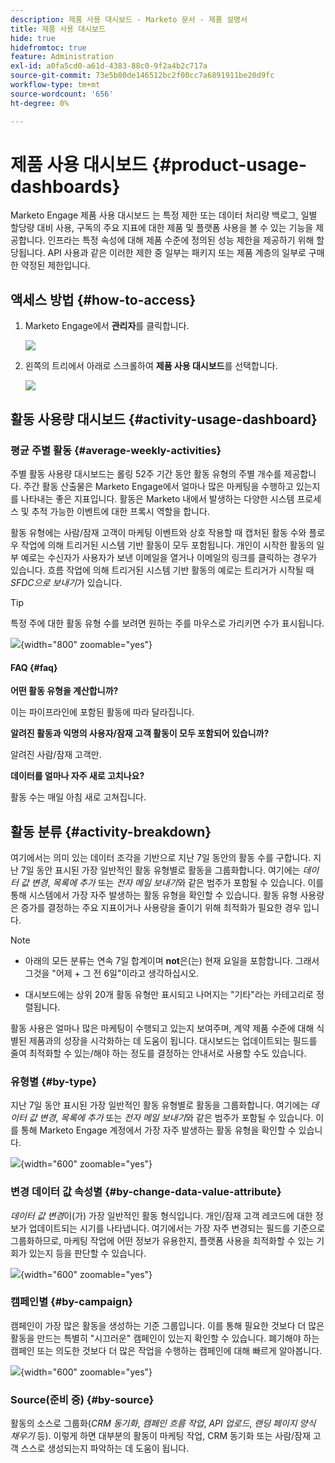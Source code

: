 ```yaml
---
description: 제품 사용 대시보드 - Marketo 문서 - 제품 설명서
title: 제품 사용 대시보드
hide: true
hidefromtoc: true
feature: Administration
exl-id: a0fa5cd0-a61d-4383-88c0-9f2a4b2c717a
source-git-commit: 73e5b80de146512bc2f00cc7a6891911be20d9fc
workflow-type: tm+mt
source-wordcount: '656'
ht-degree: 0%

---
```


# 제품 사용 대시보드 {#product-usage-dashboards}

Marketo Engage 제품 사용 대시보드 는 특정 제한 또는 데이터 처리량 백로그, 일별 할당량 대비 사용, 구독의 주요 지표에 대한 제품 및 플랫폼 사용을 볼 수 있는 기능을 제공합니다. 인프라는 특정 속성에 대해 제품 수준에 정의된 성능 제한을 제공하기 위해 할당됩니다. API 사용과 같은 이러한 제한 중 일부는 패키지 또는 제품 계층의 일부로 구매한 약정된 제한입니다.

## 액세스 방법 {#how-to-access}

1. Marketo Engage에서 **관리자**&#x200B;를 클릭합니다.

   ![](assets/product-usage-dashboards-1.png)

1. 왼쪽의 트리에서 아래로 스크롤하여 **제품 사용 대시보드**&#x200B;를 선택합니다.

   ![](assets/product-usage-dashboards-2.png)

## 활동 사용량 대시보드 {#activity-usage-dashboard}

### 평균 주별 활동 {#average-weekly-activities}

주별 활동 사용량 대시보드는 롤링 52주 기간 동안 활동 유형의 주별 개수를 제공합니다. 주간 활동 산출물은 Marketo Engage에서 얼마나 많은 마케팅을 수행하고 있는지를 나타내는 좋은 지표입니다. 활동은 Marketo 내에서 발생하는 다양한 시스템 프로세스 및 추적 가능한 이벤트에 대한 프록시 역할을 합니다.

활동 유형에는 사람/잠재 고객이 마케팅 이벤트와 상호 작용할 때 캡처된 활동 수와 플로우 작업에 의해 트리거된 시스템 기반 활동이 모두 포함됩니다. 개인이 시작한 활동의 일부 예로는 수신자가 사용자가 보낸 이메일을 열거나 이메일의 링크를 클릭하는 경우가 있습니다. 흐름 작업에 의해 트리거된 시스템 기반 활동의 예로는 트리거가 시작될 때 _SFDC으로 보내기_&#x200B;가 있습니다.

>[!TIP]
>
>특정 주에 대한 활동 유형 수를 보려면 원하는 주를 마우스로 가리키면 수가 표시됩니다.

![](assets/product-usage-dashboards-3.png){width="800" zoomable="yes"}

#### FAQ {#faq}

**어떤 활동 유형을 계산합니까?**

이는 파이프라인에 포함된 활동에 따라 달라집니다.

**알려진 활동과 익명의 사용자/잠재 고객 활동이 모두 포함되어 있습니까?**

알려진 사람/잠재 고객만.

**데이터를 얼마나 자주 새로 고치나요?**

활동 수는 매일 아침 새로 고쳐집니다.

## 활동 분류 {#activity-breakdown}

여기에서는 의미 있는 데이터 조각을 기반으로 지난 7일 동안의 활동 수를 구합니다. 지난 7일 동안 표시된 가장 일반적인 활동 유형별로 활동을 그룹화합니다. 여기에는 _데이터 값 변경_, _목록에 추가_ 또는 _전자 메일 보내기_&#x200B;와 같은 범주가 포함될 수 있습니다. 이를 통해 시스템에서 가장 자주 발생하는 활동 유형을 확인할 수 있습니다. 활동 유형 사용량은 증가를 결정하는 주요 지표이거나 사용량을 줄이기 위해 최적화가 필요한 경우 입니다.

>[!NOTE]
>
>* 아래의 모든 분류는 연속 7일 합계이며 **not**&#x200B;은(는) 현재 요일을 포함합니다. 그래서 그것을 &quot;어제 + 그 전 6일&quot;이라고 생각하십시오.
>
>* 대시보드에는 상위 20개 활동 유형만 표시되고 나머지는 &quot;기타&quot;라는 카테고리로 정렬됩니다.

활동 사용은 얼마나 많은 마케팅이 수행되고 있는지 보여주며, 계약 제품 수준에 대해 식별된 제품과의 성장을 시각화하는 데 도움이 됩니다. 대시보드는 업데이트되는 필드를 줄여 최적화할 수 있는/해야 하는 정도를 결정하는 안내서로 사용할 수도 있습니다.

### 유형별 {#by-type}

지난 7일 동안 표시된 가장 일반적인 활동 유형별로 활동을 그룹화합니다. 여기에는 _데이터 값 변경_, _목록에 추가_ 또는 _전자 메일 보내기_&#x200B;와 같은 범주가 포함될 수 있습니다. 이를 통해 Marketo Engage 계정에서 가장 자주 발생하는 활동 유형을 확인할 수 있습니다.

![](assets/product-usage-dashboards-4.png){width="600" zoomable="yes"}


### 변경 데이터 값 속성별 {#by-change-data-value-attribute}

_데이터 값 변경_&#x200B;이(가) 가장 일반적인 활동 형식입니다. 개인/잠재 고객 레코드에 대한 정보가 업데이트되는 시기를 나타냅니다. 여기에서는 가장 자주 변경되는 필드를 기준으로 그룹화하므로, 마케팅 작업에 어떤 정보가 유용한지, 플랫폼 사용을 최적화할 수 있는 기회가 있는지 등을 판단할 수 있습니다.

![](assets/product-usage-dashboards-5.png){width="600" zoomable="yes"}

### 캠페인별 {#by-campaign}

캠페인이 가장 많은 활동을 생성하는 기준 그룹입니다. 이를 통해 필요한 것보다 더 많은 활동을 만드는 특별히 &quot;시끄러운&quot; 캠페인이 있는지 확인할 수 있습니다. 폐기해야 하는 캠페인 또는 의도한 것보다 더 많은 작업을 수행하는 캠페인에 대해 빠르게 알아봅니다.

![](assets/product-usage-dashboards-6.png){width="600" zoomable="yes"}

### Source(준비 중) {#by-source}

활동의 소스로 그룹화(_CRM 동기화_, _캠페인 흐름 작업_, _API 업로드_, _랜딩 페이지 양식 채우기_ 등). 이렇게 하면 대부분의 활동이 마케팅 작업, CRM 동기화 또는 사람/잠재 고객 스스로 생성되는지 파악하는 데 도움이 됩니다.
